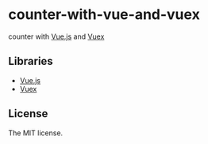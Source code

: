 # counter-with-vue-and-vuex

counter with [Vue.js](https://vuejs.org/) and [Vuex](https://vuex.vuejs.org/)

## Libraries

- [Vue.js](https://vuejs.org/)
- [Vuex](https://vuex.vuejs.org/)

## License

The MIT license.
